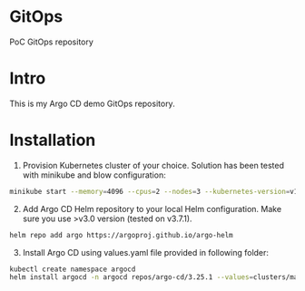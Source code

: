 # GitOps
PoC GitOps repository

# Intro
This is my Argo CD demo GitOps repository.

# Installation

1. Provision Kubernetes cluster of your choice. Solution has been tested with minikube and blow configuration:

```bash
minikube start --memory=4096 --cpus=2 --nodes=3 --kubernetes-version=v1.20.10 --driver="virtualbox" --profile="master"
```

2. Add Argo CD Helm repository to your local Helm configuration. Make sure you use >v3.0 version (tested on v3.7.1).

```bash
helm repo add argo https://argoproj.github.io/argo-helm
```

3. Install Argo CD using values.yaml file provided in following folder:

```bash
kubectl create namespace argocd
helm install argocd -n argocd repos/argo-cd/3.25.1 --values=clusters/master/applications/argo-cd/values.yaml
```




